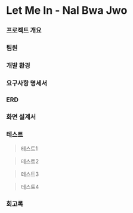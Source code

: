 # Let Me In - Nal Bwa Jwo





### 프로젝트 개요

### 팀원



### 개발 환경 

### 요구사항 명세서 

### ERD

### 화면 설계서 



### 테스트 
> 테스트1

> 테스트2

> 테스트3

> 테스트4




### 회고록
